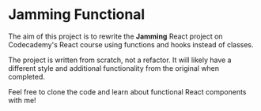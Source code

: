 # Jamming Functional

The aim of this project is to rewrite the **Jamming** React project on Codecademy's React course using functions and hooks instead of classes. 

The project is written from scratch, not a refactor. It will likely have a different style and additional functionality from the original when completed.

Feel free to clone the code and learn about functional React components with me!
